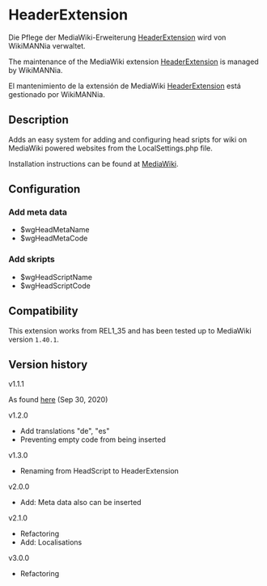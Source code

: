 # HeaderExtension

Die Pflege der MediaWiki-Erweiterung [HeaderExtension](https://www.mediawiki.org/wiki/Extension:HeaderExtension) wird von WikiMANNia verwaltet.

The maintenance of the MediaWiki extension [HeaderExtension](https://www.mediawiki.org/wiki/Extension:HeaderExtension) is managed by WikiMANNia.

El mantenimiento de la extensión de MediaWiki [HeaderExtension](https://www.mediawiki.org/wiki/Extension:HeaderExtension) está gestionado por WikiMANNia.

## Description

Adds an easy system for adding and configuring head sripts for wiki on MediaWiki powered websites from the LocalSettings.php file.

Installation instructions can be found at [MediaWiki](http://www.mediawiki.org/wiki/Extension:HeaderExtension).

## Configuration

### Add meta data

* $wgHeadMetaName
* $wgHeadMetaCode

### Add skripts

* $wgHeadScriptName
* $wgHeadScriptCode

## Compatibility

This extension works from REL1_35 and has been tested up to MediaWiki version `1.40.1`.

## Version history

v1.1.1

As found [here](https://github.com/wikimedia/mediawiki-extensions-HeadScript) (Sep 30, 2020)

v1.2.0

* Add translations "de", "es"
* Preventing empty code from being inserted

v1.3.0

* Renaming from HeadScript to HeaderExtension

v2.0.0

* Add: Meta data also can be inserted

v2.1.0

* Refactoring
* Add: Localisations

v3.0.0

* Refactoring
